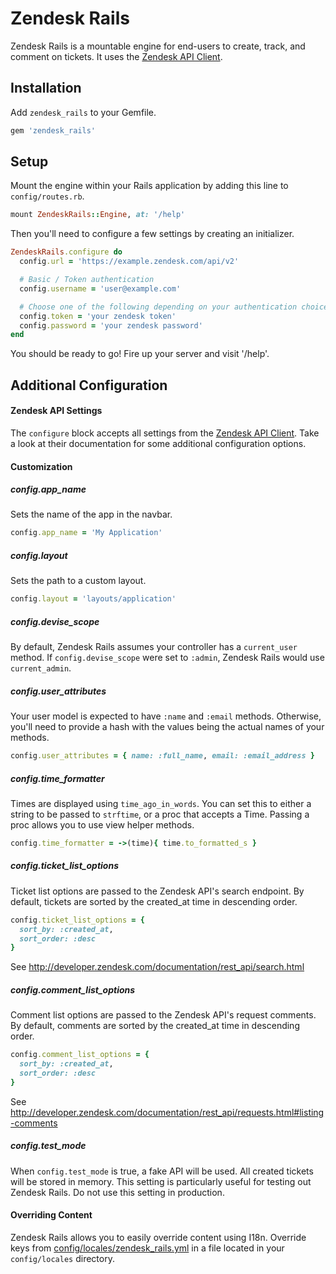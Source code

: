 # Zendesk Rails

Zendesk Rails is a mountable engine for end-users to create, track, and comment on tickets. It uses the [Zendesk API Client](https://github.com/zendesk/zendesk_api_client_rb).

## Installation

Add `zendesk_rails` to your Gemfile.

```ruby
gem 'zendesk_rails'
```

## Setup

Mount the engine within your Rails application by adding this line to `config/routes.rb`.

```ruby
mount ZendeskRails::Engine, at: '/help'
```

Then you'll need to configure a few settings by creating an initializer.

```ruby
ZendeskRails.configure do
  config.url = 'https://example.zendesk.com/api/v2'

  # Basic / Token authentication
  config.username = 'user@example.com'

  # Choose one of the following depending on your authentication choice
  config.token = 'your zendesk token'
  config.password = 'your zendesk password'
end
```

You should be ready to go! Fire up your server and visit '/help'.

## Additional Configuration

#### Zendesk API Settings

The `configure` block accepts all settings from the [Zendesk API Client](https://github.com/zendesk/zendesk_api_client_rb). Take a look at their documentation for some additional configuration options.

#### Customization

##### config.app_name

Sets the name of the app in the navbar.

```ruby
config.app_name = 'My Application'
```

##### config.layout

Sets the path to a custom layout.

```ruby
config.layout = 'layouts/application'
```

##### config.devise_scope

By default, Zendesk Rails assumes your controller has a `current_user` method. If `config.devise_scope` were set to `:admin`, Zendesk Rails would use `current_admin`.

##### config.user_attributes

Your user model is expected to have `:name` and `:email` methods. Otherwise, you'll need to provide a hash with the values being the actual names of your methods.

```ruby
config.user_attributes = { name: :full_name, email: :email_address } 
```

##### config.time_formatter

Times are displayed using `time_ago_in_words`. You can set this to either a string to be passed to `strftime`, or a proc that accepts a Time. Passing a proc allows you to use view helper methods.

```ruby
config.time_formatter = ->(time){ time.to_formatted_s }
```

##### config.ticket_list_options

Ticket list options are passed to the Zendesk API's search endpoint. By default, tickets are sorted by the created_at time in descending order.

```ruby
config.ticket_list_options = {
  sort_by: :created_at,
  sort_order: :desc
}
```

See http://developer.zendesk.com/documentation/rest_api/search.html

##### config.comment_list_options

Comment list options are passed to the Zendesk API's request comments. By default, comments are sorted by the created_at time in descending order.

```ruby
config.comment_list_options = {
  sort_by: :created_at,
  sort_order: :desc
}
```

See http://developer.zendesk.com/documentation/rest_api/requests.html#listing-comments

##### config.test_mode

When `config.test_mode` is true, a fake API will be used. All created tickets will be stored in memory. This setting is particularly useful for testing out Zendesk Rails. Do not use this setting in production.

#### Overriding Content

Zendesk Rails allows you to easily override content using I18n. Override keys from [config/locales/zendesk_rails.yml](config/locales/zendesk_rails.yml) in a file located in your `config/locales` directory.
